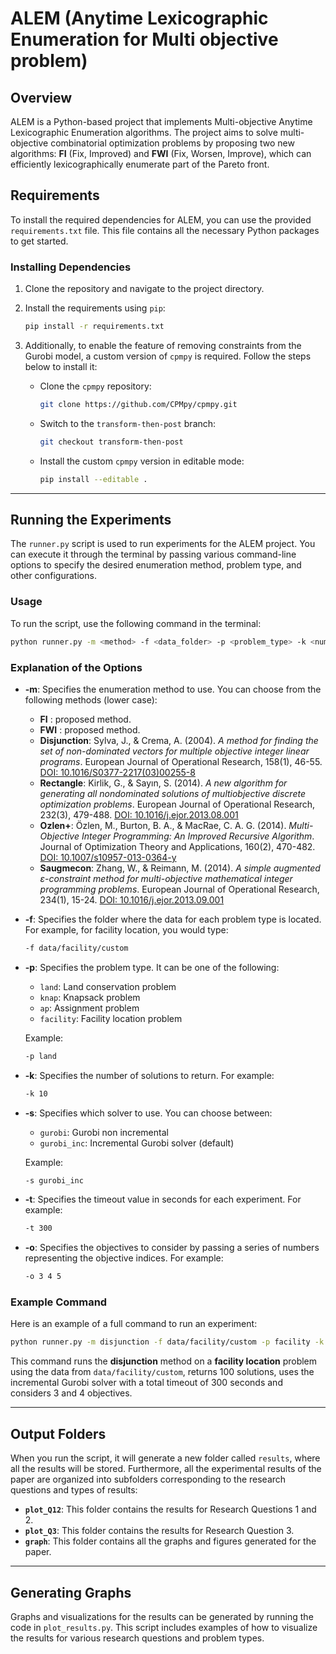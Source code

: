 
# ALEM (Anytime Lexicographic Enumeration for Multi objective problem)

## Overview

ALEM is a Python-based project that implements Multi-objective Anytime Lexicographic Enumeration algorithms. The project aims to solve multi-objective combinatorial optimization problems by proposing two new algorithms: **FI** (Fix, Improved) and **FWI** (Fix, Worsen, Improve), which can efficiently lexicographically enumerate part of the Pareto front.

## Requirements

To install the required dependencies for ALEM, you can use the provided `requirements.txt` file. This file contains all the necessary Python packages to get started.

### Installing Dependencies

1. Clone the repository and navigate to the project directory.

2. Install the requirements using `pip`:

   ```bash
   pip install -r requirements.txt
   ```

3. Additionally, to enable the feature of removing constraints from the Gurobi model, a custom version of `cpmpy` is required. Follow the steps below to install it:

   - Clone the `cpmpy` repository:

     ```bash
     git clone https://github.com/CPMpy/cpmpy.git
     ```

   - Switch to the `transform-then-post` branch:

     ```bash
     git checkout transform-then-post
     ```

   - Install the custom `cpmpy` version in editable mode:

     ```bash
     pip install --editable .
     ```

---

## Running the Experiments

The `runner.py` script is used to run experiments for the ALEM project. You can execute it through the terminal by passing various command-line options to specify the desired enumeration method, problem type, and other configurations.

### Usage

To run the script, use the following command in the terminal:

```bash
python runner.py -m <method> -f <data_folder> -p <problem_type> -k <num_solutions> -s <solver> -t <timeout> -o <objectives>
```

### Explanation of the Options

- **-m**: Specifies the enumeration method to use. You can choose from the following methods (lower case):
  - **FI** : proposed method.
  - **FWI** : proposed method.
  - **Disjunction**: Sylva, J., & Crema, A. (2004). *A method for finding the set of non-dominated vectors for multiple objective integer linear programs*. European Journal of Operational Research, 158(1), 46-55. [DOI: 10.1016/S0377-2217(03)00255-8](https://www.sciencedirect.com/science/article/pii/S0377221703002558)
  - **Rectangle**: Kirlik, G., & Sayın, S. (2014). *A new algorithm for generating all nondominated solutions of multiobjective discrete optimization problems*. European Journal of Operational Research, 232(3), 479-488. [DOI: 10.1016/j.ejor.2013.08.001](https://www.sciencedirect.com/science/article/pii/S0377221713006474)
  - **Ozlen+**: Özlen, M., Burton, B. A., & MacRae, C. A. G. (2014). *Multi-Objective Integer Programming: An Improved Recursive Algorithm*. Journal of Optimization Theory and Applications, 160(2), 470-482. [DOI: 10.1007/s10957-013-0364-y](https://doi.org/10.1007/s10957-013-0364-y)
  - **Saugmecon**: Zhang, W., & Reimann, M. (2014). *A simple augmented ε-constraint method for multi-objective mathematical integer programming problems*. European Journal of Operational Research, 234(1), 15-24. [DOI: 10.1016/j.ejor.2013.09.001](https://www.sciencedirect.com/science/article/pii/S0377221713007376)

- **-f**: Specifies the folder where the data for each problem type is located. For example, for facility location, you would type:
  ```bash
  -f data/facility/custom
  ```

- **-p**: Specifies the problem type. It can be one of the following:
  - `land`: Land conservation problem
  - `knap`: Knapsack problem
  - `ap`: Assignment problem
  - `facility`: Facility location problem

  Example:
  ```bash
  -p land
  ```

- **-k**: Specifies the number of solutions to return. For example:
  ```bash
  -k 10
  ```

- **-s**: Specifies which solver to use. You can choose between:
  - `gurobi`: Gurobi non incremental
  - `gurobi_inc`: Incremental Gurobi solver (default)

  Example:
  ```bash
  -s gurobi_inc
  ```

- **-t**: Specifies the timeout value in seconds for each experiment. For example:
  ```bash
  -t 300
  ```

- **-o**: Specifies the objectives to consider by passing a series of numbers representing the objective indices. For example:
  ```bash
  -o 3 4 5
  ```

### Example Command

Here is an example of a full command to run an experiment:

```bash
python runner.py -m disjunction -f data/facility/custom -p facility -k 100 -s gurobi_inc -t 300 -o 3 4
```

This command runs the **disjunction** method on a **facility location** problem using the data from `data/facility/custom`, returns 100 solutions, uses the incremental Gurobi solver with a total timeout of 300 seconds and considers 3 and 4 objectives.

---

## Output Folders

When you run the script, it will generate a new folder called `results`, where all the results will be stored. 
Furthermore, all the experimental results of the paper are organized into subfolders corresponding to the research questions and types of results:

- **`plot_Q12`**: This folder contains the results for Research Questions 1 and 2.
- **`plot_Q3`**: This folder contains the results for Research Question 3.
- **`graph`**: This folder contains all the graphs and figures generated for the paper.

---

## Generating Graphs

Graphs and visualizations for the results can be generated by running the code in `plot_results.py`. This script includes examples of how to visualize the results for various research questions and problem types.

